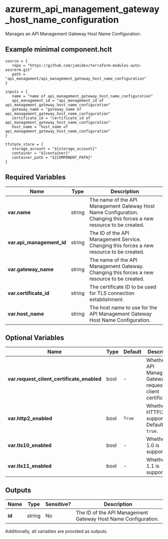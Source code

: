 # azurerm_api_management_gateway_host_name_configuration

Manages an API Management Gateway Host Name Configuration.

## Example minimal component.hclt

```hcl
source = {
   repo = "https://github.com/jumidev/terraform-modules-auto-azurerm.git" 
   path = "api_management/api_management_gateway_host_name_configuration" 
}

inputs = {
   name = "name of api_management_gateway_host_name_configuration" 
   api_management_id = "api_management_id of api_management_gateway_host_name_configuration" 
   gateway_name = "gateway_name of api_management_gateway_host_name_configuration" 
   certificate_id = "certificate_id of api_management_gateway_host_name_configuration" 
   host_name = "host_name of api_management_gateway_host_name_configuration" 
}

tfstate_store = {
   storage_account = "${storage_account}" 
   container = "${container}" 
   container_path = "${COMPONENT_PATH}" 
}

```

## Required Variables

| Name | Type |  Description |
| ---- | --------- |  ----------- |
| **var.name** | string |  The name of the API Management Gateway Host Name Configuration. Changing this forces a new resource to be created. | 
| **var.api_management_id** | string |  The ID of the API Management Service. Changing this forces a new resource to be created. | 
| **var.gateway_name** | string |  The name of the API Management Gateway. Changing this forces a new resource to be created. | 
| **var.certificate_id** | string |  The certificate ID to be used for TLS connection establishment. | 
| **var.host_name** | string |  The host name to use for the API Management Gateway Host Name Configuration. | 

## Optional Variables

| Name | Type |  Default  |  Description |
| ---- | --------- |  ----------- | ----------- |
| **var.request_client_certificate_enabled** | bool |  -  |  Whether the API Management Gateway requests a client certificate. | 
| **var.http2_enabled** | bool |  `True`  |  Whether HTTP/2.0 is supported. Defaults to `true`. | 
| **var.tls10_enabled** | bool |  -  |  Whether TLS 1.0 is supported. | 
| **var.tls11_enabled** | bool |  -  |  Whether TLS 1.1 is supported. | 



## Outputs

| Name | Type | Sensitive? | Description |
| ---- | ---- | --------- | --------- |
| **id** | string | No  | The ID of the API Management Gateway Host Name Configuration. | 

Additionally, all variables are provided as outputs.
